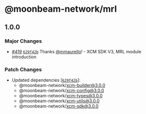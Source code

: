 # @moonbeam-network/mrl

## 1.0.0

### Major Changes

- [#419](https://github.com/moonbeam-foundation/xcm-sdk/pull/419) [`629f42b`](https://github.com/moonbeam-foundation/xcm-sdk/commit/629f42bcd1a46ec96ab2767cecdff88a86a73a89) Thanks [@mmaurello](https://github.com/mmaurello)! - XCM SDK V3, MRL module introduction

### Patch Changes

- Updated dependencies [[`629f42b`](https://github.com/moonbeam-foundation/xcm-sdk/commit/629f42bcd1a46ec96ab2767cecdff88a86a73a89)]:
  - @moonbeam-network/xcm-builder@3.0.0
  - @moonbeam-network/xcm-config@3.0.0
  - @moonbeam-network/xcm-types@3.0.0
  - @moonbeam-network/xcm-utils@3.0.0
  - @moonbeam-network/xcm-sdk@3.0.0
